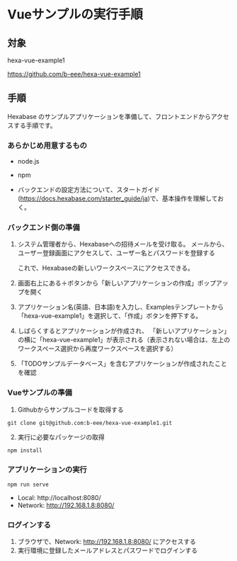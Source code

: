# Vueサンプルの実行手順


## 対象

hexa-vue-example1

https://github.com/b-eee/hexa-vue-example1



## 手順

Hexabase のサンプルアプリケーションを準備して、フロントエンドからアクセスする手順です。


### あらかじめ用意するもの

- node.js
- npm

- バックエンドの設定方法について、スタートガイド(https://docs.hexabase.com/starter_guide/ja)で、基本操作を理解しておく。


### バックエンド側の準備

1. システム管理者から、Hexabaseへの招待メールを受け取る。
   メールから、ユーザー登録画面にアクセスして、ユーザー名とパスワードを登録する

   これで、Hexabaseの新しいワークスペースにアクセスできる。

2. 画面右上にある＋ボタンから「新しいアプリケーションの作成」ポップアップを開く

3. アプリケーション名(英語、日本語)を入力し、Examplesテンプレートから「hexa-vue-example1」を選択して、「作成」ボタンを押下する。

4. しばらくするとアプリケーションが作成され、 「新しいアプリケーション」の横に「hexa-vue-example1」が表示される（表示されない場合は、左上のワークスペース選択から再度ワークスペースを選択する）

5. 「TODOサンプルデータベース」を含むアプリケーションが作成されたことを確認



### Vueサンプルの準備

1. Githubからサンプルコードを取得する

```
git clone git@github.com:b-eee/hexa-vue-example1.git
```

2. 実行に必要なパッケージの取得

```
npm install
```

### アプリケーションの実行

```
npm run serve
```

- Local:   http://localhost:8080/
- Network: http://192.168.1.8:8080/



### ログインする

1. ブラウザで、Network: http://192.168.1.8:8080/ にアクセスする
2. 実行環境に登録したメールアドレスとパスワードでログインする

